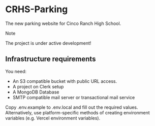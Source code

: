 # CRHS-Parking

The new parking website for Cinco Ranch High School.

> [!NOTE]  
> The project is under active development!

## Infrastructure requirements

You need:

- An S3 compatible bucket with public URL access.
- A project on Clerk setup
- A MongoDB Database
- SMTP compatible mail server or transactional mail service

Copy .env.example to .env.local and fill out the required values. Alternatively, use platform-specific methods of creating environment variables (e.g. Vercel environment variables).
